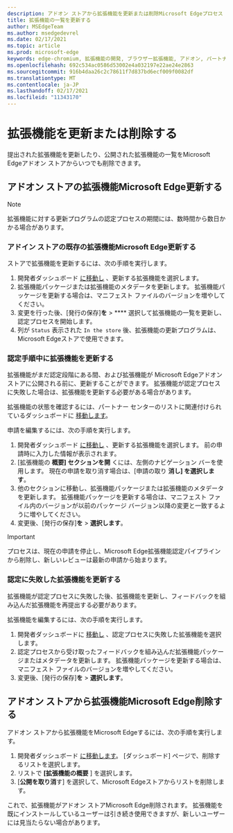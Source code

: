```yaml
---
description: アドオン ストアから拡張機能を更新または削除Microsoft Edgeプロセス
title: 拡張機能の一覧を更新する
author: MSEdgeTeam
ms.author: msedgedevrel
ms.date: 02/17/2021
ms.topic: article
ms.prod: microsoft-edge
keywords: edge-chromium, 拡張機能の開発, ブラウザー拡張機能, アドオン, パートナー センター, 開発者
ms.openlocfilehash: 692c534ac0586d53002e4a032197e22ae24e2863
ms.sourcegitcommit: 916b4daa26c2c78611f7d837bd6ecf009f0082df
ms.translationtype: MT
ms.contentlocale: ja-JP
ms.lasthandoff: 02/17/2021
ms.locfileid: "11343170"
---
```

# 拡張機能を更新または削除する  

提出された拡張機能を更新したり、公開された拡張機能の一覧をMicrosoft Edgeアドオン ストアからいつでも削除できます。  

## アドオン ストアの拡張機能Microsoft Edge更新する  

> [!NOTE]
> 拡張機能に対する更新プログラムの認定プロセスの期間には、数時間から数日かかる場合があります。  

### アドイン ストアの既存の拡張機能Microsoft Edge更新する  

ストアで拡張機能を更新するには、次の手順を実行します。  

1.  開発者ダッシュボード [に移動し][MicrosoftPartnerCenter] 、更新する拡張機能を選択します。  
1.  拡張機能パッケージまたは拡張機能のメタデータを更新します。  拡張機能パッケージを更新する場合は、マニフェスト ファイルのバージョンを増やしてください。  
1.  変更を行った後、[発行の保存]**を**  >  **** 選択して拡張機能の一覧を更新し、認定プロセスを開始します。  
1.  列が `Status` 表示された `In the store` 後、拡張機能の更新プログラムは、Microsoft Edgeストアで使用できます。  
    
### 認定手順中に拡張機能を更新する  

拡張機能がまだ認定段階にある間、および拡張機能が Microsoft Edgeアドオン ストアに公開される前に、更新することができます。 拡張機能が認定プロセスに失敗した場合は、拡張機能を更新する必要がある場合があります。    

拡張機能の状態を確認するには、パートナー センターのリストに関連付けられているダッシュボードに [移動します][MicrosoftPartnerCenter]。  

申請を編集するには、次の手順を実行します。  

1.  開発者ダッシュボード [に移動し][MicrosoftPartnerCenter] 、更新する拡張機能を選択します。  前の申請時に入力した情報が表示されます。  
1.  [拡張機能の **概要] セクションを開** くには、左側のナビゲーション バーを使用します。  現在の申請を取り消す場合は、[申請の取り **消し] を選択します**。  
1.  他のセクションに移動し、拡張機能パッケージまたは拡張機能のメタデータを更新します。  拡張機能パッケージを更新する場合は、マニフェスト ファイル内のバージョンが以前のパッケージ バージョン以降の変更と一致するように増やしてください。  
1.  変更後、[発行の保存]**を**  >  **選択します**。  
    
> [!IMPORTANT]
> プロセスは、現在の申請を停止し、Microsoft Edge拡張機能認定パイプラインから削除し、新しいレビューは最新の申請から始まります。  

### 認定に失敗した拡張機能を更新する  

拡張機能が認定プロセスに失敗した後、拡張機能を更新し、フィードバックを組み込んだ拡張機能を再提出する必要があります。  

拡張機能を編集するには、次の手順を実行します。  

1.  開発者ダッシュボードに [移動し][MicrosoftPartnerCenter] 、認定プロセスに失敗した拡張機能を選択します。  
1.  認定プロセスから受け取ったフィードバックを組み込んだ拡張機能パッケージまたはメタデータを更新します。  拡張機能パッケージを更新する場合は、マニフェスト ファイルのバージョンを増やしてください。  
1.  変更後、[発行の保存]**を**  >  **選択します**。  
    
## アドオン ストアから拡張機能Microsoft Edge削除する  

アドオン ストアから拡張機能をMicrosoft Edgeするには、次の手順を実行します。  

1.  開発者ダッシュボード [に移動します][MicrosoftPartnerCenter]。  [ダッシュボード] ページで、削除するリストを選択します。  
1.  リストで **[拡張機能の概要** ] を選択します。  
1.  [**公開を取り消**す] を選択して、Microsoft Edgeストアからリストを削除します。  
    
これで、拡張機能がアドオン ストアMicrosoft Edge削除されます。  拡張機能を既にインストールしているユーザーは引き続き使用できますが、新しいユーザーには見当たらない場合があります。  

<!-- links -->  

[MicrosoftPartnerCenter]: https://partner.microsoft.com/dashboard/microsoftedge/public/login?ref=dd "パートナー センター"  
